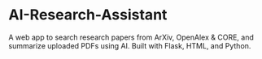 # AI-Research-Assistant
A web app to search research papers from ArXiv, OpenAlex &amp; CORE, and summarize uploaded PDFs using AI. Built with Flask, HTML, and Python.
